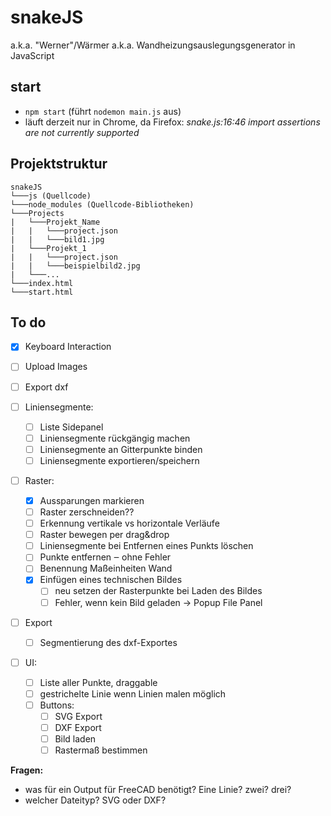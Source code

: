 # snakeJS

a.k.a. "Werner"/Wärmer a.k.a. Wandheizungsauslegungsgenerator in JavaScript

## start

- `npm start` (führt `nodemon main.js` aus)
- läuft derzeit nur in Chrome, da Firefox: *snake.js:16:46 import assertions are not currently supported*

## Projektstruktur

```
snakeJS
└───js (Quellcode)
└───node_modules (Quellcode-Bibliotheken)
└───Projects
|   └───Projekt_Name
|   |   └───project.json
|   |   └───bild1.jpg
|   └───Projekt_1
|   |   └───project.json
|   |   └───beispielbild2.jpg
|   └───...
└───index.html
└───start.html
```

## To do

- [x] Keyboard Interaction
- [ ] Upload Images
- [ ] Export dxf

- [ ] Liniensegmente:
    - [ ] Liste Sidepanel
    - [ ] Liniensegmente rückgängig machen
    - [ ] Liniensegmente an Gitterpunkte binden
    - [ ] Liniensegmente exportieren/speichern
- [ ] Raster:
    - [x] Aussparungen markieren
    - [ ] Raster zerschneiden??
    - [ ] Erkennung vertikale vs horizontale Verläufe
    - [ ] Raster bewegen per drag&drop
    - [ ] Liniensegmente bei Entfernen eines Punkts löschen
    - [ ] Punkte entfernen ‒ ohne Fehler
    - [ ] Benennung Maßeinheiten Wand
    - [x] Einfügen eines technischen Bildes
        - [ ] neu setzen der Rasterpunkte bei Laden des Bildes
        - [ ] Fehler, wenn kein Bild geladen → Popup File Panel
- [ ] Export
    - [ ] Segmentierung des dxf-Exportes
- [ ] UI:
    - [ ] Liste aller Punkte, draggable
    - [ ] gestrichelte Linie wenn Linien malen möglich
    - [ ] Buttons:
        - [ ] SVG Export
        - [ ] DXF Export
        - [ ] Bild laden
        - [ ] Rastermaß bestimmen

**Fragen:**

- was für ein Output für FreeCAD benötigt? Eine Linie? zwei? drei?
- welcher Dateityp? SVG oder DXF?
